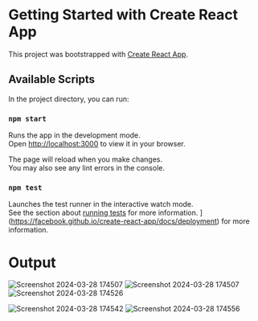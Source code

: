 # Getting Started with Create React App

This project was bootstrapped with [Create React App](https://github.com/facebook/create-react-app).

## Available Scripts

In the project directory, you can run:

### `npm start`

Runs the app in the development mode.\
Open [http://localhost:3000](http://localhost:3000) to view it in your browser.

The page will reload when you make changes.\
You may also see any lint errors in the console.

### `npm test`

Launches the test runner in the interactive watch mode.\
See the section about [running tests](https://facebook.github.io/create-react-app/docs/running-tests) for more information.
](https://facebook.github.io/create-react-app/docs/deployment) for more information.

# Output

![Screenshot 2024-03-28 174507](https://github.com/Jasser-Mrabet/ChowNow-Restaurant/assets/141030883/19ae8d23-4712-428e-811b-77df354e6182)
 ![Screenshot 2024-03-28 174507](https://github.com/Jasser-Mrabet/ChowNow-Restaurant/assets/141030883/bcf44f5e-343e-41cc-9492-3ec0149c6bcb)
![Screenshot 2024-03-28 174526](https://github.com/Jasser-Mrabet/ChowNow-Restaurant/assets/141030883/9c295426-d52e-4644-897a-1315af8d0941)

![Screenshot 2024-03-28 174542](https://github.com/Jasser-Mrabet/ChowNow-Restaurant/assets/141030883/17fbb4a6-a186-4f2a-a147-2871eb148503)
![Screenshot 2024-03-28 174556](https://github.com/Jasser-Mrabet/ChowNow-Restaurant/assets/141030883/fbb9bb41-5422-4441-8e2d-46ff1649aaf1)


